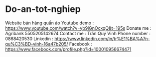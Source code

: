 # Do-an-tot-nghiep
Website bán hàng quần áo
Youtube demo : 
  https://www.youtube.com/watch?v=yb9iGnOcxqQ&t=195s
Donate me : 
  Agribank 
  5505205142674
Contact me : 
  Trần Quý Vinh
  Phone number : 0868420530
  Linkedin : https://www.linkedin.com/in/tr%E1%BA%A7n-qu%C3%BD-vinh-16a47b205/
  Facebook : https://www.facebook.com/profile.php?id=100010956674471
